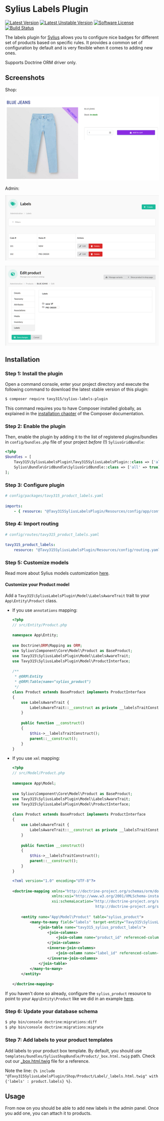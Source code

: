 # Sylius Labels Plugin

[![Latest Version][ico-version]][link-packagist]
[![Latest Unstable Version][ico-unstable-version]][link-packagist]
[![Software License][ico-license]](LICENSE)
[![Build Status][ico-github-actions]][link-github-actions]

The labels plugin for [Sylius](https://sylius.com/) allows you to configure nice badges for different set of products
based on specific rules. It provides a common set of configuration by default and is very flexible when it comes to adding new ones.

Supports Doctrine ORM driver only.

## Screenshots

Shop:

![Screenshot showing labels on product list](docs/images/shop-product-labels.png)

Admin:

![Screenshot showing admin labels list](docs/images/admin-labels-index.png)

![Screenshot showing admin product labels](docs/images/admin-product-labels.png)

## Installation

### Step 1: Install the plugin

Open a command console, enter your project directory and execute the following command to download the latest stable version of this plugin:

```bash
$ composer require tavy315/sylius-labels-plugin
```

This command requires you to have Composer installed globally, as explained in the [installation chapter](https://getcomposer.org/doc/00-intro.md) of the Composer documentation.

### Step 2: Enable the plugin

Then, enable the plugin by adding it to the list of registered plugins/bundles
in `config/bundles.php` file of your project *before* (!) `SyliusGridBundle`:

```php
<?php
$bundles = [
    Tavy315\SyliusLabelsPlugin\Tavy315SyliusLabelsPlugin::class => ['all' => true],
    Sylius\Bundle\GridBundle\SyliusGridBundle::class => ['all' => true],
];
```

### Step 3: Configure plugin
```yaml
# config/packages/tavy315_product_labels.yaml

imports:
    - { resource: "@Tavy315SyliusLabelsPlugin/Resources/config/app/config.yaml" }
```

### Step 4: Import routing

```yaml
# config/routes/tavy315_product_labels.yaml

tavy315_product_labels:
    resource: "@Tavy315SyliusLabelsPlugin/Resources/config/routing.yaml"
```

### Step 5: Customize models

Read more about Sylius models customization [here](https://docs.sylius.com/en/latest/customization/model.html).

#### Customize your Product model

Add a `Tavy315\SyliusLabelsPlugin\Model\LabelsAwareTrait` trait to your `App\Entity\Product` class.

- If you use `annotations` mapping:

    ```php
    <?php 
    // src/Entity/Product.php
    
    namespace App\Entity;

    use Doctrine\ORM\Mapping as ORM;
    use Sylius\Component\Core\Model\Product as BaseProduct;
    use Tavy315\SyliusLabelsPlugin\Model\LabelsAwareTrait;
    use Tavy315\SyliusLabelsPlugin\Model\ProductInterface;
    
    /**
     * @ORM\Entity
     * @ORM\Table(name="sylius_product")
     */
    class Product extends BaseProduct implements ProductInterface
    {
        use LabelsAwareTrait {
            LabelsAwareTrait::__construct as private __labelsTraitConstruct;
        }
      
        public function __construct()
        {
            $this->__labelsTraitConstruct();
            parent::__construct();
        }
    }
    ```
    
- If you use `xml` mapping:

    ```php
    <?php
    // src/Model/Product.php
    
    namespace App\Model;
    
    use Sylius\Component\Core\Model\Product as BaseProduct;
    use Tavy315\SyliusLabelsPlugin\Model\LabelsAwareTrait;
    use Tavy315\SyliusLabelsPlugin\Model\ProductInterface;
    
    class Product extends BaseProduct implements ProductInterface
    {
        use LabelsAwareTrait {
            LabelsAwareTrait::__construct as private __labelsTraitConstruct;
        }
      
        public function __construct()
        {
            $this->__labelsTraitConstruct();
            parent::__construct();
        }
    }
    ```

    ```xml
    <?xml version="1.0" encoding="UTF-8"?>
    
    <doctrine-mapping xmlns="http://doctrine-project.org/schemas/orm/doctrine-mapping"
                      xmlns:xsi="http://www.w3.org/2001/XMLSchema-instance"
                      xsi:schemaLocation="http://doctrine-project.org/schemas/orm/doctrine-mapping
                                          http://doctrine-project.org/schemas/orm/doctrine-mapping.xsd">
    
        <entity name="App\Model\Product" table="sylius_product">
            <many-to-many field="labels" target-entity="Tavy315\SyliusLabelsPlugin\Model\LabelInterface">
                <join-table name="tavy315_sylius_product_labels">
                    <join-columns>
                        <join-column name="product_id" referenced-column-name="id" nullable="false" on-delete="CASCADE" />
                    </join-columns>
                    <inverse-join-columns>
                        <join-column name="label_id" referenced-column-name="id" nullable="false" on-delete="CASCADE" />
                    </inverse-join-columns>
                </join-table>
            </many-to-many>
        </entity>
    
    </doctrine-mapping>
    ```

If you haven't done so already, configure the `sylius_product` resource to point to your `App\Entity\Product` like we 
did in an example [here](tests/Application/config/packages/_sylius.yaml).

### Step 6: Update your database schema

```bash
$ php bin/console doctrine:migrations:diff
$ php bin/console doctrine:migrations:migrate
```
 
### Step 7: Add labels to your product templates 
Add labels to your product box template. By default, you should use `templates/bundles/SyliusShopBundle/Product/_box.html.twig` 
path. Check out our [_box.html.twig](tests/Application/templates/bundles/SyliusShopBundle/Product/_box.html.twig) file for a reference.

Note the line: `{% include "@Tavy315SyliusLabelsPlugin/Shop/Product/Label/_labels.html.twig" with {'labels' : product.labels} %}`.


## Usage

From now on you should be able to add new labels in the admin panel. Once you add one, you can attach it to products.


[ico-version]: https://poser.pugx.org/tavy315/sylius-labels-plugin/v/stable
[ico-unstable-version]: https://poser.pugx.org/tavy315/sylius-labels-plugin/v/unstable
[ico-license]: https://poser.pugx.org/tavy315/sylius-labels-plugin/license
[ico-github-actions]: https://github.com/tavy315/SyliusLabelsPlugin/workflows/build/badge.svg
[ico-code-quality]: https://img.shields.io/scrutinizer/g/tavy315/SyliusLabelsPlugin.svg

[link-packagist]: https://packagist.org/packages/tavy315/sylius-labels-plugin
[link-github-actions]: https://github.com/tavy315/SyliusLabelsPlugin/actions
